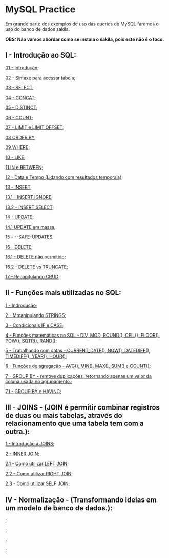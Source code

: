 # MySQL Practice

Em grande parte dos exemplos de uso das queries do MySQL faremos o uso do banco de dados sakila.

__OBS: Não vamos abordar como se instala o sakila, pois este não é o foco.__

## I - Introdução ao SQL:

[01 - Introdução](https://github.com/elielsondev/mysql_practice/blob/main/PARTE_I/01_introducao.sql);

[02 - Sintaxe para acessar tabela](https://github.com/elielsondev/mysql_practice/blob/main/PARTE_I/02_sintaxe_para_acessar_tabela.sql);

[03 - SELECT](https://github.com/elielsondev/mysql_practice/blob/main/PARTE_I/03_SELECT.sql);

[04 - CONCAT](https://github.com/elielsondev/mysql_practice/blob/main/PARTE_I/04_CONCAT.sql);

[05 - DISTINCT](https://github.com/elielsondev/mysql_practice/blob/main/PARTE_I/05_DISTINCT.sql);

[06 - COUNT](https://github.com/elielsondev/mysql_practice/blob/main/PARTE_I/06_COUNT.sql);

[07 - LIMIT e LIMIT OFFSET](https://github.com/elielsondev/mysql_practice/blob/main/PARTE_I/07_LIMIT_and_LIMIT_OFFSET.sql);

[08 ORDER BY](https://github.com/elielsondev/mysql_practice/blob/main/PARTE_I/08_ORDER_BY.sql);

[09 WHERE](https://github.com/elielsondev/mysql_practice/blob/main/PARTE_I/09_WHERE.sql);

[10 - LIKE](https://github.com/elielsondev/mysql_practice/blob/main/PARTE_I/10_LIKE.sql);

[11 IN e BETWEEN](https://github.com/elielsondev/mysql_practice/blob/main/PARTE_I/11_IN_e_BETWEEN.sql);

[12 - Data e Tempo (Lidando com resultados temporais)](https://github.com/elielsondev/mysql_practice/blob/main/PARTE_I/12_Data_e_tempo_lidando_com_resultados_temporais.sql);

[13 - INSERT](https://github.com/elielsondev/mysql_practice/blob/main/PARTE_I/13_INSERT.sql);

[13.1 - INSERT IGNORE](https://github.com/elielsondev/mysql_practice/blob/main/PARTE_I/13.1_INSERT_IGNORE.sql);

[13.2 - INSERT SELECT](https://github.com/elielsondev/mysql_practice/blob/main/PARTE_I/13.2_INSERT_SELECT.sql);

[14 - UPDATE](https://github.com/elielsondev/mysql_practice/blob/main/PARTE_I/14_UPDATE.sql);

[14.1 UPDATE em massa](https://github.com/elielsondev/mysql_practice/blob/main/PARTE_I/14.1_UPDATE_em_massa.sql);

[15 - --SAFE-UPDATES](https://github.com/elielsondev/mysql_practice/blob/main/PARTE_I/15_--safe-updates.sql);

[16 - DELETE](https://github.com/elielsondev/mysql_practice/blob/main/PARTE_I/16_DELETE.sql);

[16.1 - DELETE não permitido](https://github.com/elielsondev/mysql_practice/blob/main/PARTE_I/16.1_DELETE_n%C3%A3o_permitido.sql);

[16.2 - DELETE vs TRUNCATE](https://github.com/elielsondev/mysql_practice/blob/main/PARTE_I/16.2_DELETE_vs_TRUNCATE.sql);

[17 - Recapitulando CRUD](https://github.com/elielsondev/mysql_practice/blob/main/PARTE_I/17_Recapitulando_CRUD.sql);


## II - Funções mais utilizadas no SQL:

[1 - Indrodução](https://github.com/elielsondev/mysql_practice/blob/main/PARTE_II/01_introducao.sql);

[2 - Mmanipulando STRINGS](https://github.com/elielsondev/mysql_practice/blob/main/PARTE_II/02_MANIPULANDO_STRINGS.sql);

[3 - Condicionais IF e CASE](https://github.com/elielsondev/mysql_practice/blob/main/PARTE_II/03_CONDICIONAIS_IF_CASE.sql);

[4 - Funções matemáticas no SQL - DIV, MOD, ROUND(), CEIL(), FLOOR(), POW(), SQTR(), RAND()](https://github.com/elielsondev/mysql_practice/blob/main/PARTE_II/04_funcoes_matematicas_no_SQL.sql);

[5 -  Trabalhando com datas - CURRENT_DATE(), NOW(), DATEDIFF(), TIMEDIFF(), YEAR(), HOUR()](https://github.com/elielsondev/mysql_practice/blob/main/PARTE_II/05_trabalhando_com_datas.sql);

[6 - Funções de agregação - AVG(), MIN(), MAX(), SUM() e COUNT()](https://github.com/elielsondev/mysql_practice/blob/main/PARTE_II/06_funcoes_de_agregacao_AVG_MIN_MAX_SUM_e_COUNT.sql);

[7 - GROUP BY - remove duplicações, retornando apenas um valor da coluna usada no agrupamento.](https://github.com/elielsondev/mysql_practice/blob/main/PARTE_II/07_GROUP_BY.sql);

[7.1 - GROUP BY e HAVING](https://github.com/elielsondev/mysql_practice/blob/main/PARTE_II/07.1_GROUP_BY_e_HAVING.sql);


## III - JOINS - (JOIN é permitir combinar registros de duas ou mais tabelas, através do relacionamento que uma tabela tem com a outra.):

[1 - Introdução a JOINS](https://github.com/elielsondev/mysql_practice/blob/main/PARTE_III/01_Introducao_JOINS.sql);

[2 - INNER JOIN](https://github.com/elielsondev/mysql_practice/blob/main/PARTE_III/02_Como_utilizar_o_INNER_JOIN.sql);

[2.1 - Como utilizar LEFT JOIN](https://github.com/elielsondev/mysql_practice/blob/main/PARTE_III/02.1_Como_utilizar_LEFT_JOIN.sql);

[2.2 - Como utilizar RIGHT JOIN](https://github.com/elielsondev/mysql_practice/blob/main/PARTE_III/02.2_Como_utilizar_RIGHT_JOIN.sql);

[2.3 - Como utilizar SELF JOIN](https://github.com/elielsondev/mysql_practice/blob/main/PARTE_III/02.3_Como_utilizar_SELF_JOIN_conceito.sql);

## IV - Normalização - (Transformando ideias em um modelo de banco de dados.):

[]();

[]();

[]();

[]();
